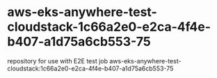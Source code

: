 # aws-eks-anywhere-test-cloudstack-1c66a2e0-e2ca-4f4e-b407-a1d75a6cb553-75
repository for use with E2E test job aws-eks-anywhere-test-cloudstack:1c66a2e0-e2ca-4f4e-b407-a1d75a6cb553-75
